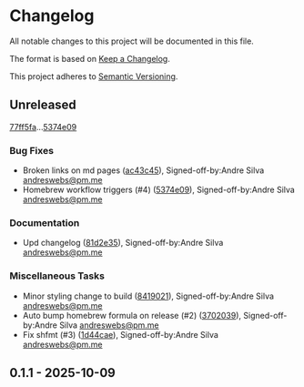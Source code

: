 # Changelog

All notable changes to this project will be documented in this file.

The format is based on [Keep a Changelog](https://keepachangelog.com/en/1.0.0/).

This project adheres to [Semantic Versioning](https://semver.org/spec/v2.0.0.html).

## Unreleased

[77ff5fa](77ff5fabfd26c1889c0d4f2d55f115f9ac4ae7da)...[5374e09](5374e0966aecbf8bccc398fc653491f001191ca1)

### Bug Fixes

- Broken links on md pages ([ac43c45](ac43c45b4262461248114bd3ef92921f2bb21ac7)), Signed-off-by:Andre Silva <andreswebs@pm.me>
- Homebrew workflow triggers (#4) ([5374e09](5374e0966aecbf8bccc398fc653491f001191ca1)), Signed-off-by:Andre Silva <andreswebs@pm.me>

### Documentation

- Upd changelog ([81d2e35](81d2e359f104df051e3dee4a70a5abbfa34f836c)), Signed-off-by:Andre Silva <andreswebs@pm.me>

### Miscellaneous Tasks

- Minor styling change to build ([8419021](84190214de9ffc756a1f688af1af785c5a251ad7)), Signed-off-by:Andre Silva <andreswebs@pm.me>
- Auto bump homebrew formula on release (#2) ([3702039](3702039397577933e25f2675541df844b463db5b)), Signed-off-by:Andre Silva <andreswebs@pm.me>
- Fix shfmt (#3) ([1d44cae](1d44cae807cc902cbe90869a7102b0f7b603170f)), Signed-off-by:Andre Silva <andreswebs@pm.me>

## 0.1.1 - 2025-10-09

<!-- generated by git-cliff -->
